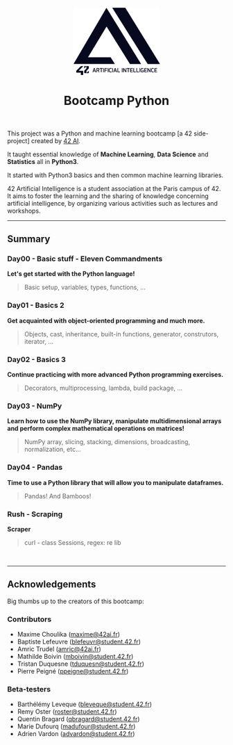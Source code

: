 <p align="center">
  <img src="https://raw.githubusercontent.com/42-AI/bootcamp_python/master/tools/logo_v4_noir.png" width="200" alt="42 AI Logo" />
</p>

<h1 align="center">
  Bootcamp Python
</h1>

<br/>

This project was a Python and machine learning bootcamp [a 42 side-project] created by [42 AI](http://www.42ai.fr).

It taught essential knowledge of **Machine Learning**, **Data Science** and **Statistics** all in **Python3**.

It started with Python3 basics and then common machine learning libraries.

42 Artificial Intelligence is a student association at the Paris campus of 42. 
It aims to foster the learning and the sharing of knowledge concerning artificial intelligence, by organizing various activities such as lectures and workshops.
<br/>

---

## Summary

### Day00 - Basic stuff - Eleven Commandments
**Let's get started with the Python language!**
> Basic setup, variables, types, functions, ...

### Day01 - Basics 2
**Get acquainted with object-oriented programming and much more.**
> Objects, cast, inheritance, built-in functions, generator, construtors, iterator, ...

### Day02 - Basics 3
**Continue practicing with more advanced Python programming exercises.**
> Decorators, multiprocessing, lambda, build package, ...

### Day03 - NumPy
**Learn how to use the NumPy library, manipulate multidimensional arrays and perform complex mathematical operations on matrices!**
> NumPy array, slicing, stacking, dimensions, broadcasting, normalization, etc...

### Day04 - Pandas
**Time to use a Python library that will allow you to manipulate dataframes.**
> Pandas! And Bamboos!

### Rush - Scraping
**Scraper**
> curl - class Sessions, regex: re lib
<br/>

---

## Acknowledgements

Big thumbs up to the creators of this bootcamp:

### Contributors

* Maxime Choulika (maxime@42ai.fr)
* Baptiste Lefeuvre (blefeuvr@student.42.fr)
* Amric Trudel (amric@42ai.fr)
* Mathilde Boivin (mboivin@student.42.fr)
* Tristan Duquesne (tduquesn@student.42.fr)
* Pierre Peigné (ppeigne@student.42.fr)

### Beta-testers

* Barthélémy Leveque (bleveque@student.42.fr)
* Remy Oster (roster@student.42.fr)
* Quentin Bragard (qbragard@student.42.fr)
* Marie Dufourq (madufour@student.42.fr)
* Adrien Vardon (advardon@student.42.fr)
